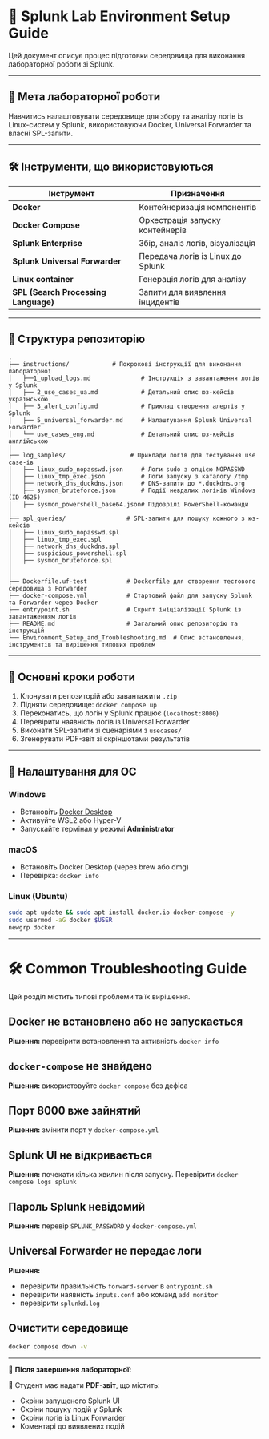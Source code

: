 
# 🧪 Splunk Lab Environment Setup Guide

Цей документ описує процес підготовки середовища для виконання лабораторної роботи зі Splunk.

---

## 🎯 Мета лабораторної роботи

Навчитись налаштовувати середовище для збору та аналізу логів із Linux-систем у Splunk, використовуючи Docker, Universal Forwarder та власні SPL-запити.

---

## 🛠️ Інструменти, що використовуються

| Інструмент | Призначення |
|-----------|-------------|
| **Docker** | Контейнеризація компонентів |
| **Docker Compose** | Оркестрація запуску контейнерів |
| **Splunk Enterprise** | Збір, аналіз логів, візуалізація |
| **Splunk Universal Forwarder** | Передача логів із Linux до Splunk |
| **Linux container** | Генерація логів для аналізу |
| **SPL (Search Processing Language)** | Запити для виявлення інцидентів |

---

## 📁 Структура репозиторію

```
.
├── instructions/            # Покрокові інструкції для виконання лабораторної
│   ├──1_upload_logs.md              # Інструкція з завантаження логів у Splunk
│   ├── 2_use_cases_ua.md            # Детальний опис юз-кейсів українською
│   ├── 3_alert_config.md            # Приклад створення алертів у Splunk
│   ├── 5_universal_forwarder.md     # Налаштування Splunk Universal Forwarder
│   └── use_cases_eng.md             # Детальний опис юз-кейсів англійською
│
├── log_samples/                  # Приклади логів для тестування use case-ів
│   ├── linux_sudo_nopasswd.json     # Логи sudo з опцією NOPASSWD
│   ├── linux_tmp_exec.json          # Логи запуску з каталогу /tmp
│   ├── network_dns_duckdns.json     # DNS-запити до *.duckdns.org
│   ├── sysmon_bruteforce.json       # Події невдалих логінів Windows (ID 4625)
│   ├── sysmon_powershell_base64.json# Підозрілі PowerShell-команди
│
├── spl_queries/                 # SPL-запити для пошуку кожного з юз-кейсів
│   ├── linux_sudo_nopasswd.spl
│   ├── linux_tmp_exec.spl
│   ├── network_dns_duckdns.spl
│   ├── suspicious_powershell.spl
│   ├── sysmon_bruteforce.spl
│  
│
├── Dockerfile.uf-test           # Dockerfile для створення тестового середовища з Forwarder
├── docker-compose.yml           # Стартовий файл для запуску Splunk та Forwarder через Docker
├── entrypoint.sh                # Скрипт ініціалізації Splunk із завантаженням логів
├── README.md                    # Загальний опис репозиторію та інструкцій
└── Environment_Setup_and_Troubleshooting.md  # Опис встановлення, інструментів та вирішення типових проблем
```

---

## 🧭 Основні кроки роботи

1. Клонувати репозиторій або завантажити `.zip`
2. Підняти середовище: `docker compose up`
3. Переконатись, що логін у Splunk працює (`localhost:8000`)
4. Перевірити наявність логів із Universal Forwarder
5. Виконати SPL-запити зі сценаріями з `usecases/`
6. Згенерувати PDF-звіт зі скріншотами результатів

---

## 🐧 Налаштування для ОС

### Windows
- Встановіть [Docker Desktop](https://www.docker.com/products/docker-desktop)
- Активуйте WSL2 або Hyper-V
- Запускайте термінал у режимі **Administrator**

### macOS
- Встановіть Docker Desktop (через brew або dmg)
- Перевірка: `docker info`

### Linux (Ubuntu)
```bash
sudo apt update && sudo apt install docker.io docker-compose -y
sudo usermod -aG docker $USER
newgrp docker
```

---

# 🛠️ Common Troubleshooting Guide

Цей розділ містить типові проблеми та їх вирішення.

## Docker не встановлено або не запускається
**Рішення:** перевірити встановлення та активність `docker info`

## `docker-compose` не знайдено
**Рішення:** використовуйте `docker compose` без дефіса

## Порт 8000 вже зайнятий
**Рішення:** змінити порт у `docker-compose.yml`

## Splunk UI не відкривається
**Рішення:** почекати кілька хвилин після запуску. Перевірити `docker compose logs splunk`

## Пароль Splunk невідомий
**Рішення:** перевір `SPLUNK_PASSWORD` у `docker-compose.yml`

## Universal Forwarder не передає логи
**Рішення:**
- перевірити правильність `forward-server` в `entrypoint.sh`
- перевірити наявність `inputs.conf` або команд `add monitor`
- перевірити `splunkd.log`

## Очистити середовище
```bash
docker compose down -v
```

---

📌 **Після завершення лабораторної:**

🔖 Студент має надати **PDF-звіт**, що містить:
- Скріни запущеного Splunk UI
- Скріни пошуку подій у Splunk
- Скріни логів із Linux Forwarder
- Коментарі до виявлених подій
